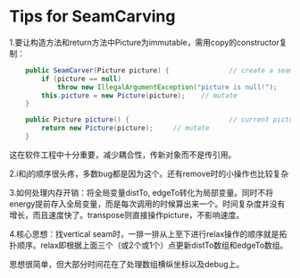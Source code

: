 # Tips for SeamCarving

1.要让构造方法和return方法中Picture为immutable，需用copy的constructor复制：

```java
    public SeamCarver(Picture picture) {               // create a seam carver object based on the given picture
        if (picture == null)
            throw new IllegalArgumentException("picture is null!");
        this.picture = new Picture(picture);    // mutate
    }

    public Picture picture() {                         // current picture
        return new Picture(picture);     // mutate
    }
```

这在软件工程中十分重要，减少耦合性，传新对象而不是传引用。

2.i和j的顺序很头疼，多数bug都是因为这个。还有remove时的小操作也比较复杂

3.如何处理内存开销：将全局变量distTo, edgeTo转化为局部变量。同时不将energy提前存入全局变量，而是每次调用的时候算出来一个。时间复杂度并没有增长，而且速度快了。transpose则直接操作picture，不影响速度。

4.核心思想：找vertical seam时，一排一排从上至下进行relax操作的顺序就是拓扑顺序。relax即根据上面三个（或2个或1个）点更新distTo数组和edgeTo数组。

思想很简单，但大部分时间花在了处理数组横纵坐标以及debug上。